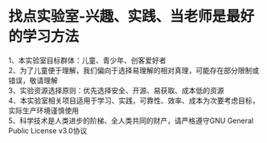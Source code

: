 # 找点实验室-兴趣、实践、当老师是最好的学习方法
1、本实验室目标群体：儿童、青少年、创客爱好者  
2、为了儿童便于理解，我们偏向于选择易理解的相对真理，可能存在部分限制或错误，敬请理解  
3、实验资源选择原则：优先选择安全、开源、易获取、成本低的资源  
4、本实验室相关项目适用于学习、实践，可靠性、效率、成本为次要考虑目标，实际生产环境谨慎使用  
5、科学技术是人类进步的阶梯、全人类共同的财产，请严格遵守GNU General Public License v3.0协议
